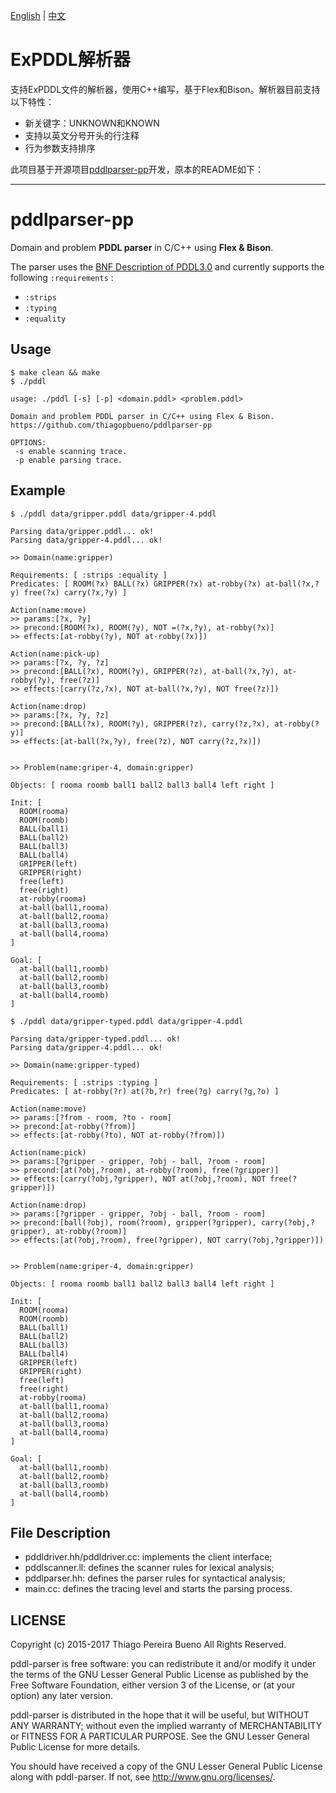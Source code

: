 [English](./README.md) | [中文](./README_zh.md)

# ExPDDL解析器

支持ExPDDL文件的解析器，使用C++编写，基于Flex和Bison。解析器目前支持以下特性：
* 新关键字：UNKNOWN和KNOWN
* 支持以英文分号开头的行注释
* 行为参数支持排序

此项目基于开源项目[pddlparser-pp](https://github.com/thiagopbueno/pddlparser-pp)开发，原本的README如下：

---

# pddlparser-pp

Domain and problem **PDDL parser** in C/C++ using **Flex & Bison**.

The parser uses the [BNF Description of PDDL3.0](http://zeus.ing.unibs.it/ipc-5/bnf.pdf) and currently supports the following ```:requirements``` :

* ```:strips```
* ```:typing```
* ```:equality```

## Usage

```
$ make clean && make
$ ./pddl

usage: ./pddl [-s] [-p] <domain.pddl> <problem.pddl>

Domain and problem PDDL parser in C/C++ using Flex & Bison.
https://github.com/thiagopbueno/pddlparser-pp

OPTIONS:
 -s	enable scanning trace.
 -p	enable parsing trace.
```

## Example

```
$ ./pddl data/gripper.pddl data/gripper-4.pddl

Parsing data/gripper.pddl... ok!
Parsing data/gripper-4.pddl... ok!

>> Domain(name:gripper)

Requirements: [ :strips :equality ]
Predicates: [ ROOM(?x) BALL(?x) GRIPPER(?x) at-robby(?x) at-ball(?x,?y) free(?x) carry(?x,?y) ]

Action(name:move)
>> params:[?x, ?y]
>> precond:[ROOM(?x), ROOM(?y), NOT =(?x,?y), at-robby(?x)]
>> effects:[at-robby(?y), NOT at-robby(?x)])

Action(name:pick-up)
>> params:[?x, ?y, ?z]
>> precond:[BALL(?x), ROOM(?y), GRIPPER(?z), at-ball(?x,?y), at-robby(?y), free(?z)]
>> effects:[carry(?z,?x), NOT at-ball(?x,?y), NOT free(?z)])

Action(name:drop)
>> params:[?x, ?y, ?z]
>> precond:[BALL(?x), ROOM(?y), GRIPPER(?z), carry(?z,?x), at-robby(?y)]
>> effects:[at-ball(?x,?y), free(?z), NOT carry(?z,?x)])


>> Problem(name:griper-4, domain:gripper)

Objects: [ rooma roomb ball1 ball2 ball3 ball4 left right ]

Init: [
  ROOM(rooma)
  ROOM(roomb)
  BALL(ball1)
  BALL(ball2)
  BALL(ball3)
  BALL(ball4)
  GRIPPER(left)
  GRIPPER(right)
  free(left)
  free(right)
  at-robby(rooma)
  at-ball(ball1,rooma)
  at-ball(ball2,rooma)
  at-ball(ball3,rooma)
  at-ball(ball4,rooma)
]

Goal: [
  at-ball(ball1,roomb)
  at-ball(ball2,roomb)
  at-ball(ball3,roomb)
  at-ball(ball4,roomb)
]
```

```
$ ./pddl data/gripper-typed.pddl data/gripper-4.pddl

Parsing data/gripper-typed.pddl... ok!
Parsing data/gripper-4.pddl... ok!

>> Domain(name:gripper-typed)

Requirements: [ :strips :typing ]
Predicates: [ at-robby(?r) at(?b,?r) free(?g) carry(?g,?o) ]

Action(name:move)
>> params:[?from - room, ?to - room]
>> precond:[at-robby(?from)]
>> effects:[at-robby(?to), NOT at-robby(?from)])

Action(name:pick)
>> params:[?gripper - gripper, ?obj - ball, ?room - room]
>> precond:[at(?obj,?room), at-robby(?room), free(?gripper)]
>> effects:[carry(?obj,?gripper), NOT at(?obj,?room), NOT free(?gripper)])

Action(name:drop)
>> params:[?gripper - gripper, ?obj - ball, ?room - room]
>> precond:[ball(?obj), room(?room), gripper(?gripper), carry(?obj,?gripper), at-robby(?room)]
>> effects:[at(?obj,?room), free(?gripper), NOT carry(?obj,?gripper)])


>> Problem(name:griper-4, domain:gripper)

Objects: [ rooma roomb ball1 ball2 ball3 ball4 left right ]

Init: [
  ROOM(rooma)
  ROOM(roomb)
  BALL(ball1)
  BALL(ball2)
  BALL(ball3)
  BALL(ball4)
  GRIPPER(left)
  GRIPPER(right)
  free(left)
  free(right)
  at-robby(rooma)
  at-ball(ball1,rooma)
  at-ball(ball2,rooma)
  at-ball(ball3,rooma)
  at-ball(ball4,rooma)
]

Goal: [
  at-ball(ball1,roomb)
  at-ball(ball2,roomb)
  at-ball(ball3,roomb)
  at-ball(ball4,roomb)
]
```

## File Description

* pddldriver.hh/pddldriver.cc: implements the client interface;
* pddlscanner.ll: defines the scanner rules for lexical analysis;
* pddlparser.hh: defines the parser rules for syntactical analysis;
* main.cc: defines the tracing level and starts the parsing process.

## LICENSE

Copyright (c) 2015-2017 Thiago Pereira Bueno
All Rights Reserved.

pddl-parser is free software: you can redistribute it and/or modify
it under the terms of the GNU Lesser General Public License as published by
the Free Software Foundation, either version 3 of the License, or
(at your option) any later version.

pddl-parser is distributed in the hope that it will be useful,
but WITHOUT ANY WARRANTY; without even the implied warranty of
MERCHANTABILITY or FITNESS FOR A PARTICULAR PURPOSE.  See the
GNU Lesser General Public License for more details.

You should have received a copy of the GNU Lesser General Public License
along with pddl-parser. If not, see <http://www.gnu.org/licenses/>.
